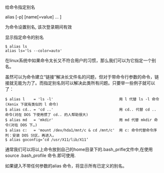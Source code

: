 给命令指定别名

alias [-p] [name[=value] ... ]

为命令设置别名, 该次登录期间有效

显示指定命令的别名

```
$ alias ls
alias ls='ls --color=auto'
```

在linux系统中如果命令太长又不符合用户的习惯，那么我们可以为它指定一个别名。

虽然可以为命令建立“链接”解决长文件名的问题，但对于带命令行参数的命令，链接就无能为力了。而指定别名则可以解决此类所有问题。只要举一些例子就可以了：

```
$ alias l    = 'ls -l'                              用 l 代替 ls -l 命令(Xenix 下就有类似的 l 命令)
$ alias cd.. = 'cd ..'                              用 cd.. 代替 cd .. 命令(对在 DOS 下使用惯了 cd.. 的人帮助很大)
$ alias md   = 'mkdir'                              用 md 代替 mkdir 命令(对在 DOS 下…)
$ alias c:   = 'mount /dev/hda1/mnt/c & cd /mnt/c'  用 c: 命令代替命令序列：安装 DOS 分区，再进入。
$ alias goconfig=’cd /usr/X11/lib/X11’
```

通常我们可以将以上命令放到自己的home目录下的.bash_prifle文件中,在使用source .bash_profile 命令.即可使用.

如果键入不带任何参数的alias 命令，将显示所有已定义的别名。

